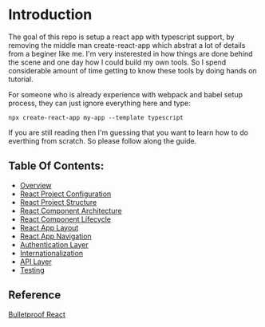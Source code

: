 # Introduction
The goal of this repo is setup a react app with typescript support, by removing the middle man create-react-app which abstrat a lot of details from a beginer like me. I'm very insterested in how things are done behind the scene and one day how I could build my own tools. So I spend considerable amount of time getting to know these tools by doing hands on tutorial.

For someone who is already experience with webpack and babel setup process, they can just ignore everything here and type:

```
npx create-react-app my-app --template typescript
```

If you are still reading then I'm guessing that you want to learn how to do everthing from scratch. So please follow along the guide.


## Table Of Contents:

- [Overview](docs/overview.md)
- [React Project Configuration](docs/react-config.md)
- [React Project Structure](docs/project-structure.md)
- [React Component Architecture](docs/component-architecture.md)
- [React Component Lifecycle](docs/state-lifecycle.md)
- [React App Layout](docs/app-shell.md)
- [React App Navigation](docs/app-navigation.md)
- [Authentication Layer](docs/auth.md)
- [Internationalization](docs/i18n.md)
- [API Layer](docs/api-layer.md)
- [Testing](docs/testing.md)


## Reference
[Bulletproof React](https://github.com/alan2207/bulletproof-react)
